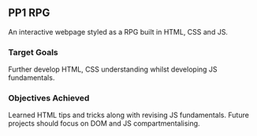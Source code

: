 ## PP1 RPG 
An interactive webpage styled as a RPG built in HTML, CSS and JS.
### Target Goals
Further develop HTML, CSS understanding whilst developing JS fundamentals.
### Objectives Achieved
Learned HTML tips and tricks along with revising JS fundamentals. Future projects should focus on DOM and JS compartmentalising.